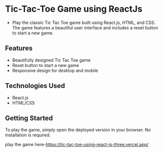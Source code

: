 # Tic-Tac-Toe Game using ReactJs

- Play the classic Tic Tac Toe game built using React.js, HTML, and CSS. The game features a beautiful user interface and includes a reset button to start a new game.

## Features

- Beautifully designed Tic Tac Toe game
- Reset button to start a new game
- Responsive design for desktop and mobile

## Technologies Used

- React.js
- HTML/CSS

## Getting Started

To play the game, simply open the deployed version in your browser. No installation is required.


play the game here-https://tic-tac-toe-using-react-js-three.vercel.app/

